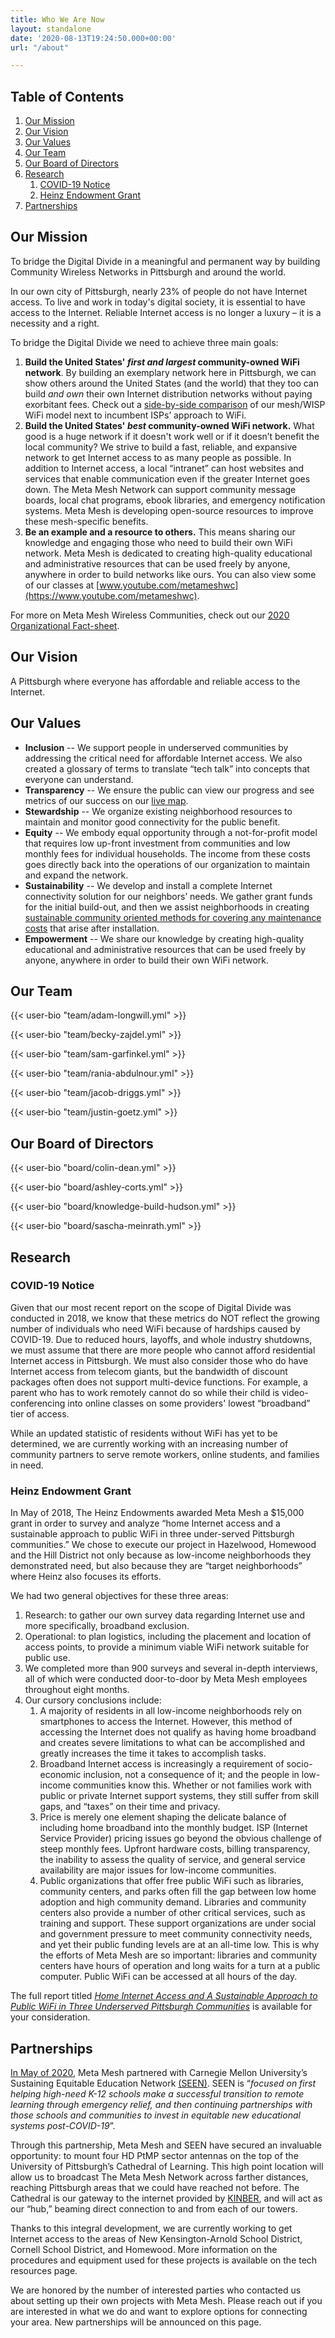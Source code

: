 ```yaml
---
title: Who We Are Now
layout: standalone
date: '2020-08-13T19:24:50.000+00:00'
url: "/about"

---
```

## Table of Contents

1. [Our Mission](#our-mission)
2. [Our Vision](#our-vision)
3. [Our Values](#our-values)
4. [Our Team](#our-team)
5. [Our Board of Directors](#our-board-of-directors)
6. [Research](#research)
   1. [COVID-19 Notice](#covid-19-notice)
   2. [Heinz Endowment Grant](#heinz-endowment-grant)
7. [Partnerships](#partnerships)

## Our Mission

To bridge the Digital Divide in a meaningful and permanent way by building Community Wireless Networks in Pittsburgh and around the world.

In our own city of Pittsburgh, nearly 23% of people do not have Internet access. To live and work in today's digital society, it is essential to have access to the Internet. Reliable Internet access is no longer a luxury – it is a necessity and a right.

To bridge the Digital Divide we need to achieve three main goals:

1. **Build the United States' _first and largest_ community-owned WiFi network**. By building an exemplary network here in Pittsburgh, we can show others around the United States (and the world) that they too can build _and own_ their own Internet distribution networks without paying exorbitant fees. Check out a [side-by-side comparison](https://drive.google.com/file/d/18bi9M0zQGHv3DZgx3uXPMUD--TEUzGsr/view?usp=sharing) of our mesh/WISP WiFi model next to incumbent ISPs’ approach to WiFi.
2. **Build the United States' _best_ community-owned WiFi network.** What good is a huge network if it doesn't work well or if it doesn’t benefit the local community? We strive to build a fast, reliable, and expansive network to get Internet access to as many people as possible. In addition to Internet access, a local “intranet” can host websites and services that enable communication even if the greater Internet goes down. The Meta Mesh Network can support community message boards, local chat programs, ebook libraries, and emergency notification systems. Meta Mesh is developing open-source resources to improve these mesh-specific benefits.
3. **Be an example and a resource to others.** This means sharing our knowledge and engaging those who need to build their own WiFi network. Meta Mesh is dedicated to creating high-quality educational and administrative resources that can be used freely by anyone, anywhere in order to build networks like ours. You can also view some of our classes at [www.youtube.com/metameshwc](https://www.youtube.com/metameshwc).

For more on Meta Mesh Wireless Communities, check out our [2020 Organizational Fact-sheet](https://drive.google.com/file/d/1cu6Jc8GLfZ_EXWdIFakwAk1OTrphuNqo/view?usp=sharing).

## Our Vision

A Pittsburgh where everyone has affordable and reliable access to the Internet.

## Our Values

* **Inclusion** -- We support people in underserved communities by addressing the critical need for affordable Internet access. We also created a glossary of terms to translate “tech talk” into concepts that everyone can understand.
* **Transparency** -- We ensure the public can view our progress and see metrics of our success on our [live map](https://pittmesh.com/).
* **Stewardship** -- We organize existing neighborhood resources to maintain and monitor good connectivity for the public benefit.
* **Equity** -- We embody equal opportunity through a not-for-profit model that requires low up-front investment from communities and low monthly fees for individual households. The income from these costs goes directly back into the operations of our organization to maintain and expand the network.
* **Sustainability** -- We develop and install a complete Internet connectivity solution for our neighbors’ needs. We gather grant funds for the initial build-out, and then we assist neighborhoods in creating [sustainable community oriented methods for covering any maintenance costs](https://drive.google.com/file/d/1cP9_ZUdOomZx-FlmuC0weh0V2gCRi9S3/view?usp=sharing) that arise after installation. 
* **Empowerment** -- We share our knowledge by creating high-quality educational and administrative resources that can be used freely by anyone, anywhere in order to build their own WiFi network.

## Our Team

{{< user-bio "team/adam-longwill.yml" >}}

{{< user-bio "team/becky-zajdel.yml" >}}

{{< user-bio "team/sam-garfinkel.yml" >}}

{{< user-bio "team/rania-abdulnour.yml" >}}

{{< user-bio "team/jacob-driggs.yml" >}}

{{< user-bio "team/justin-goetz.yml" >}}

## Our Board of Directors

{{< user-bio "board/colin-dean.yml" >}}

{{< user-bio "board/ashley-corts.yml" >}}

{{< user-bio "board/knowledge-build-hudson.yml" >}}

{{< user-bio "board/sascha-meinrath.yml" >}}

## Research

### COVID-19 Notice

Given that our most recent report on the scope of Digital Divide was conducted in 2018, we know that these metrics do NOT reflect the growing number of individuals who need WiFi because of hardships caused by COVID-19. Due to reduced hours, layoffs, and whole industry shutdowns, we must assume that there are more people who cannot afford residential Internet access in Pittsburgh. We must also consider those who do have Internet access from telecom giants, but the bandwidth of discount packages often does not support multi-device functions. For example, a parent who has to work remotely cannot do so while their child is video-conferencing into online classes on some providers' lowest “broadband” tier of access.

While an updated statistic of residents without WiFi has yet to be determined, we are currently working with an increasing number of community partners to serve remote workers, online students, and families in need.

### Heinz Endowment Grant

In May of 2018, The Heinz Endowments awarded Meta Mesh a $15,000 grant in order to survey and analyze “home Internet access and a sustainable approach to public WiFi in three under-served Pittsburgh communities.” We chose to execute our project in Hazelwood, Homewood and the Hill District not only because as low-income neighborhoods they demonstrated need, but also because they are “target neighborhoods” where Heinz also focuses its efforts.

We had two general objectives for these three areas:

1. Research: to gather our own survey data regarding Internet use and more specifically, broadband exclusion.
2. Operational: to plan logistics, including the placement and location of access points, to provide a minimum viable WiFi network suitable for public use.
3. We completed more than 900 surveys and several in-depth interviews, all of which were conducted door-to-door by Meta Mesh employees throughout eight months.
4. Our cursory conclusions include:
   1. A majority of residents in all low-income neighborhoods rely on smartphones to access the Internet. However, this method of accessing the Internet does not qualify as having home broadband and creates severe limitations to what can be accomplished and greatly increases the time it takes to accomplish tasks.
   2. Broadband Internet access is increasingly a requirement of socio-economic inclusion, not a consequence of it; and the people in low-income communities know this. Whether or not families work with public or private Internet support systems, they still suffer from skill gaps, and “taxes” on their time and privacy.
   3. Price is merely one element shaping the delicate balance of including home broadband into the monthly budget. ISP (Internet Service Provider) pricing issues go beyond the obvious challenge of steep monthly fees. Upfront hardware costs, billing transparency, the inability to assess the quality of service, and general service availability are major issues for low-income communities.
   4. Public organizations that offer free public WiFi such as libraries, community centers, and parks often fill the gap between low home adoption and high community demand. Libraries and community centers also provide a number of other critical services, such as training and support. These support organizations are under social and government pressure to meet community connectivity needs, and yet their public funding levels are at an all-time low. This is why the efforts of Meta Mesh are so important: libraries and community centers have hours of operation and long waits for a turn at a public computer. Public WiFi can be accessed at all hours of the day.

The full report titled [_Home Internet Access and A Sustainable Approach to Public WiFi in Three Underserved Pittsburgh Communities_](https://drive.google.com/file/d/1yoHeapwWWiHk5_GbTDumsL5yFxURn-zN/view?usp=sharing) is available for your consideration.

## Partnerships

[In May of 2020](https://www.cmu.edu/news/stories/archives/2020/may/meta-mesh.html), Meta Mesh partnered with Carnegie Mellon University’s Sustaining Equitable Education Network [(SEEN)](https://www.cmu.edu/seen/). SEEN is “_focused on first helping high-need K-12 schools make a successful transition to remote learning through emergency relief, and then continuing partnerships with those schools and communities to invest in equitable new educational systems post-COVID-19_”.

Through this partnership, Meta Mesh and SEEN have secured an invaluable opportunity: to mount four HD PtMP sector antennas on the top of the University of Pittsburgh’s Cathedral of Learning. This high point location will allow us to broadcast The Meta Mesh Network across farther distances, reaching Pittsburgh areas that we could have reached not before. The Cathedral is our gateway to the internet provided by [KINBER](https://kinber.org/), and will act as our “hub,” beaming direct connection to and from each of our towers.

Thanks to this integral development, we are currently working to get Internet access to the areas of New Kensington-Arnold School District, Cornell School District, and Homewood. More information on the procedures and equipment used for these projects is available on the tech resources page.

We are honored by the number of interested parties who contacted us about setting up their own projects with Meta Mesh. Please reach out if you are interested in what we do and want to explore options for connecting your area. New partnerships will be announced on this page.